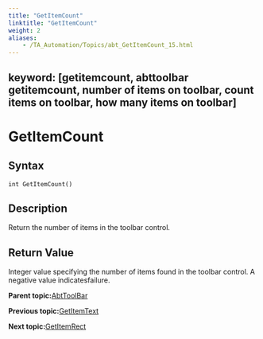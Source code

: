 ```yaml
--- 
title: "GetItemCount"
linktitle: "GetItemCount"
weight: 2
aliases: 
    - /TA_Automation/Topics/abt_GetItemCount_15.html
---
```

keyword: [getitemcount, abttoolbar getitemcount, number of items on toolbar, count items on toolbar, how many items on toolbar]
---

# GetItemCount

## Syntax

`int GetItemCount()`

## Description

Return the number of items in the toolbar control.

## Return Value

Integer value specifying the number of items found in the toolbar control. A negative value indicatesfailure.

**Parent topic:**[AbtToolBar](/TA_Automation/Topics/abt_AbtToolBar.html)

**Previous topic:**[GetItemText](/TA_Automation/Topics/abt_GetItemText_15.html)

**Next topic:**[GetItemRect](/TA_Automation/Topics/abt_GetItemRect_15.html)

